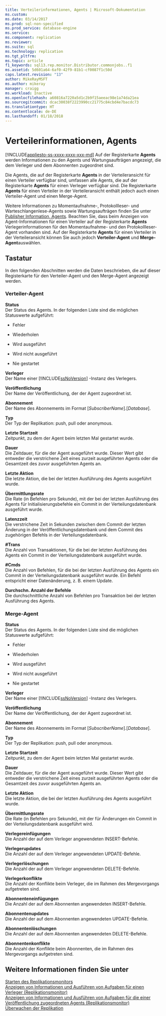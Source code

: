 ```yaml
---
title: Verteilerinformationen, Agents | Microsoft-Dokumentation
ms.custom: 
ms.date: 03/14/2017
ms.prod: sql-non-specified
ms.prod_service: database-engine
ms.service: 
ms.component: replication
ms.reviewer: 
ms.suite: sql
ms.technology: replication
ms.tgt_pltfrm: 
ms.topic: article
f1_keywords: sql13.rep.monitor.Distributor.commonjobs..f1
ms.assetid: 5d601a64-6af0-42f9-81b1-cf0087f1c50d
caps.latest.revision: "13"
author: MikeRayMSFT
ms.author: mikeray
manager: craigg
ms.workload: Inactive
ms.openlocfilehash: a60816a7220a5d1c2b9f15aeeac98e1a74da21ea
ms.sourcegitcommit: dcac30038f2223990cc21775c84cbd4e7bacdc73
ms.translationtype: HT
ms.contentlocale: de-DE
ms.lasthandoff: 01/18/2018
---
```

# <a name="distributor-information-agents"></a>Verteilerinformationen, Agents
[!INCLUDE[appliesto-ss-xxxx-xxxx-xxx-md](../../includes/appliesto-ss-xxxx-xxxx-xxx-md.md)] Auf der Registerkarte **Agents** werden Informationen zu den Agents und Wartungsaufträgen angezeigt, die dem Verleger und dem Abonnenten zugeordnet sind.  
  
 Die Agents, die auf der Registerkarte **Agents** in der Verteileransicht für einen Verteiler verfügbar sind, umfassen alle Agents, die auf der Registerkarte **Agents** für einen Verleger verfügbar sind. Die Registerkarte **Agents** für einen Verteiler in der Verteileransicht enthält jedoch auch einen Verteiler-Agent und einen Merge-Agent.  
  
 Weitere Informationen zu Momentaufnahme-, Protokollleser- und Warteschlangenlese-Agents sowie Wartungsaufträgen finden Sie unter [Publisher Information, Agents](../../relational-databases/replication/publisher-information-agents.md). Beachten Sie, dass beim Anzeigen von Agent-Informationen für einen Verteiler auf der Registerkarte **Agents** Verlegerinformationen für den Momentaufnahme- und den Protokollleser-Agent vorhanden sind. Auf der Registerkarte **Agents** für einen Verteiler in der Verteileransicht können Sie auch jedoch **Verteiler-Agent** und **Merge-Agent**auswählen.  
  
## <a name="options"></a>Tastatur  
 In den folgenden Abschnitten werden die Daten beschrieben, die auf dieser Registerkarte für den Verteiler-Agent und den Merge-Agent angezeigt werden.  
  
### <a name="distributor-agent"></a>Verteiler-Agent  
 **Status**  
 Der Status des Agents. In der folgenden Liste sind die möglichen Statuswerte aufgeführt:  
  
-   Fehler  
  
-   Wiederholen  
  
-   Wird ausgeführt  
  
-   Wird nicht ausgeführt  
  
-   Nie gestartet  
  
 **Verleger**  
 Der Name einer [!INCLUDE[ssNoVersion](../../includes/ssnoversion-md.md)] -Instanz des Verlegers.  
  
 **Veröffentlichung**  
 Der Name der Veröffentlichung, der der Agent zugeordnet ist.  
  
 **Abonnement**  
 Der Name des Abonnements im Format [*SubscriberName*].[*Database*].  
  
 **Typ**  
 Der Typ der Replikation: push, pull oder anonymous.  
  
 **Letzte Startzeit**  
 Zeitpunkt, zu dem der Agent beim letzten Mal gestartet wurde.  
  
 **Dauer**  
 Die Zeitdauer, für die der Agent ausgeführt wurde. Dieser Wert gibt entweder die verstrichene Zeit eines zurzeit ausgeführten Agents oder die Gesamtzeit des zuvor ausgeführten Agents an.  
  
 **Letzte Aktion**  
 Die letzte Aktion, die bei der letzten Ausführung des Agents ausgeführt wurde.  
  
 **Übermittlungsrate**  
 Die Rate (in Befehlen pro Sekunde), mit der bei der letzten Ausführung des Agents für Initialisierungsbefehle ein Commit in der Verteilungsdatenbank ausgeführt wurde.  
  
 **Latenzzeit**  
 Die verstrichene Zeit in Sekunden zwischen dem Commit der letzten Änderung in der Veröffentlichungsdatenbank und dem Commit des zugehörigen Befehls in der Verteilungsdatenbank.  
  
 **#Trans**  
 Die Anzahl von Transaktionen, für die bei der letzten Ausführung des Agents ein Commit in der Verteilungsdatenbank ausgeführt wurde.  
  
 **#Cmds**  
 Die Anzahl von Befehlen, für die bei der letzten Ausführung des Agents ein Commit in der Verteilungsdatenbank ausgeführt wurde. Ein Befehl entspricht einer Datenänderung, z. B. einem Update.  
  
 **Durchschn. Anzahl der Befehle**  
 Die durchschnittliche Anzahl von Befehlen pro Transaktion bei der letzten Ausführung des Agents.  
  
### <a name="merge-agent"></a>Merge-Agent  
 **Status**  
 Der Status des Agents. In der folgenden Liste sind die möglichen Statuswerte aufgeführt:  
  
-   Fehler  
  
-   Wiederholen  
  
-   Wird ausgeführt  
  
-   Wird nicht ausgeführt  
  
-   Nie gestartet  
  
 **Verleger**  
 Der Name einer [!INCLUDE[ssNoVersion](../../includes/ssnoversion-md.md)] -Instanz des Verlegers.  
  
 **Veröffentlichung**  
 Der Name der Veröffentlichung, der der Agent zugeordnet ist.  
  
 **Abonnement**  
 Der Name des Abonnements im Format [*SubscriberName*].[*Database*].  
  
 **Typ**  
 Der Typ der Replikation: push, pull oder anonymous.  
  
 **Letzte Startzeit**  
 Zeitpunkt, zu dem der Agent beim letzten Mal gestartet wurde.  
  
 **Dauer**  
 Die Zeitdauer, für die der Agent ausgeführt wurde. Dieser Wert gibt entweder die verstrichene Zeit eines zurzeit ausgeführten Agents oder die Gesamtzeit des zuvor ausgeführten Agents an.  
  
 **Letzte Aktion**  
 Die letzte Aktion, die bei der letzten Ausführung des Agents ausgeführt wurde.  
  
 **Übermittlungsrate**  
 Die Rate (in Befehlen pro Sekunde), mit der für Änderungen ein Commit in der Verteilungsdatenbank ausgeführt wird.  
  
 **Verlegereinfügungen**  
 Die Anzahl der auf dem Verleger angewendeten INSERT-Befehle.  
  
 **Verlegerupdates**  
 Die Anzahl der auf dem Verleger angewendeten UPDATE-Befehle.  
  
 **Verlegerlöschungen**  
 Die Anzahl der auf dem Verleger angewendeten DELETE-Befehle.  
  
 **Verlegerkonflikte**  
 Die Anzahl der Konflikte beim Verleger, die im Rahmen des Mergevorgangs aufgetreten sind.  
  
 **Abonnenteneinfügungen**  
 Die Anzahl der auf dem Abonnenten angewendeten INSERT-Befehle.  
  
 **Abonnentenupdates**  
 Die Anzahl der auf dem Abonnenten angewendeten UPDATE-Befehle.  
  
 **Abonnentenlöschungen**  
 Die Anzahl der auf dem Abonnenten angewendeten DELETE-Befehle.  
  
 **Abonnentenkonflikte**  
 Die Anzahl der Konflikte beim Abonnenten, die im Rahmen des Mergevorgangs aufgetreten sind.  
  
## <a name="see-also"></a>Weitere Informationen finden Sie unter  
 [Starten des Replikationsmonitors](../../relational-databases/replication/monitor/start-the-replication-monitor.md)   
 [Anzeigen von Informationen und Ausführen von Aufgaben für einen Verleger &#40;Replikationsmonitor&#41;](../../relational-databases/replication/monitor/view-information-and-perform-tasks-for-a-publisher-replication-monitor.md)   
 [Anzeigen von Informationen und Ausführen von Aufgaben für die einer Veröffentlichung zugeordneten Agents &#40;Replikationsmonitor&#41;](../../relational-databases/replication/monitor/view-information-and-perform-tasks-for-publication-agents.md)   
 [Überwachen der Replikation](../../relational-databases/replication/monitor/monitoring-replication-overview.md)  
  
  
